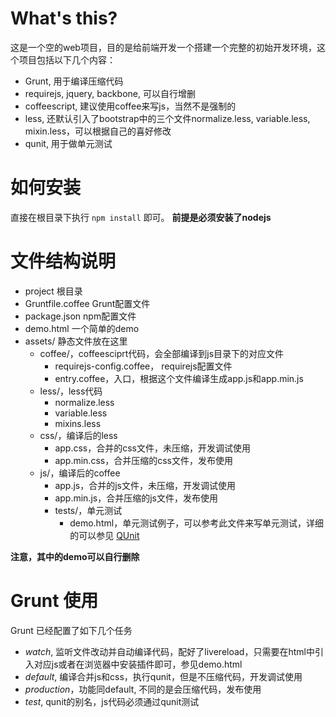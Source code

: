# What's this?
这是一个空的web项目，目的是给前端开发一个搭建一个完整的初始开发环境，这个项目包括以下几个内容：

* Grunt, 用于编译压缩代码
* requirejs, jquery, backbone, 可以自行增删
* coffeescript, 建议使用coffee来写js，当然不是强制的
* less, 还默认引入了bootstrap中的三个文件normalize.less, variable.less, mixin.less，可以根据自己的喜好修改
* qunit, 用于做单元测试

# 如何安装
直接在根目录下执行 `npm install` 即可。
**前提是必须安装了nodejs**

# 文件结构说明

- project 根目录
- Gruntfile.coffee Grunt配置文件
- package.json npm配置文件
- demo.html 一个简单的demo
- assets/ 静态文件放在这里
    - coffee/，coffeesciprt代码，会全部编译到js目录下的对应文件
        - requirejs-config.coffee， requirejs配置文件
        - entry.coffee，入口，根据这个文件编译生成app.js和app.min.js
    - less/，less代码
        - normalize.less
        - variable.less
        - mixins.less
    - css/，编译后的less
        - app.css，合并的css文件，未压缩，开发调试使用
        - app.min.css，合并压缩的css文件，发布使用
    - js/，编译后的coffee
        - app.js，合并的js文件，未压缩，开发调试使用
        - app.min.js，合并压缩的js文件，发布使用
        - tests/，单元测试
            - demo.html，单元测试例子，可以参考此文件来写单元测试，详细的可以参见 [QUnit](www.qunitjs.com)

**注意，其中的demo可以自行删除**

# Grunt 使用
Grunt 已经配置了如下几个任务

- *watch*, 监听文件改动并自动编译代码，配好了livereload，只需要在html中引入对应js或者在浏览器中安装插件即可，参见demo.html
- *default*, 编译合并js和css，执行qunit，但是不压缩代码，开发调试使用
- *production*，功能同default, 不同的是会压缩代码，发布使用
- *test*, qunit的别名，js代码必须通过qunit测试
